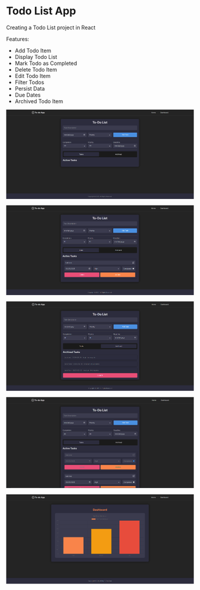 # Todo List App

Creating a Todo List project in React

Features:

- Add Todo Item
- Display Todo List
- Mark Todo as Completed
- Delete Todo Item
- Edit Todo Item
- Filter Todos
- Persist Data
- Due Dates
- Archived Todo Item

![alt text](image.png)

![alt text](image-1.png)

![alt text](image-5.png)

![alt text](image-3.png)

![alt text](image-4.png)
